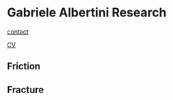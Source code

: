 # Gabriele Albertini Research



[contact](contact.md)


[CV](gabriele_albertini_vitae.pdf)

## Friction

## Fracture

